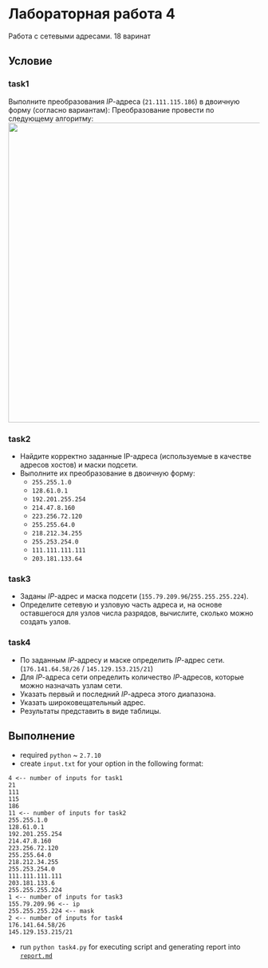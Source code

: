 # Лабораторная работа 4

Работа с сетевыми адресами. 18 варинат

## Условие

### task1

Выполните преобразования _IP_-адреса (`21.111.115.186`) в двоичную форму
(согласно вариантам): Преобразование провести по следующему алгоритму:
<img src="http://res.cloudinary.com/dzsjwgjii/image/upload/v1488835497/to_bin.png" width="600px">

### task2

- Найдите корректно заданные IP-адреса (используемые в качестве адресов хостов)
  и маски подсети.
- Выполните их преобразование в двоичную форму:
  - `255.255.1.0`
  - `128.61.0.1`
  - `192.201.255.254`
  - `214.47.8.160`
  - `223.256.72.120`
  - `255.255.64.0`
  - `218.212.34.255`
  - `255.253.254.0`
  - `111.111.111.111`
  - `203.181.133.64`

### task3

- Заданы _IP_-адрес и маска подсети (`155.79.209.96`/`255.255.255.224`).
- Определите сетевую и узловую часть адреса и, на основе оставшегося для узлов
  числа разрядов, вычислите, сколько можно создать узлов.

### task4

- По заданным _IP_-адресу и маске определить _IP_-адрес сети.
  (`176.141.64.58/26` / `145.129.153.215/21`)
- Для _IP_-адреса сети определить количество _IP_-адресов, которые можно
  назначать узлам сети.
- Указать первый и последний _IP_-адреса этого диапазона.
- Указать широковещательный адрес.
- Результаты представить в виде таблицы.

## Выполнение

- required `python` ~ `2.7.10`
- create `input.txt` for your option in the following format:

```
4 <-- number of inputs for task1
21
111
115
186
11 <-- number of inputs for task2
255.255.1.0
128.61.0.1
192.201.255.254
214.47.8.160
223.256.72.120
255.255.64.0
218.212.34.255
255.253.254.0
111.111.111.111
203.181.133.6
255.255.255.224
1 <-- number of inputs for task3
155.79.209.96 <-- ip
255.255.255.224 <-- mask
2 <-- number of inputs for task4
176.141.64.58/26
145.129.153.215/21
```

- run `python task4.py` for executing script and generating report into
  [`report.md`](https://github.com/Drapegnik/bsu/blob/master/networks/lab4/report.md)
